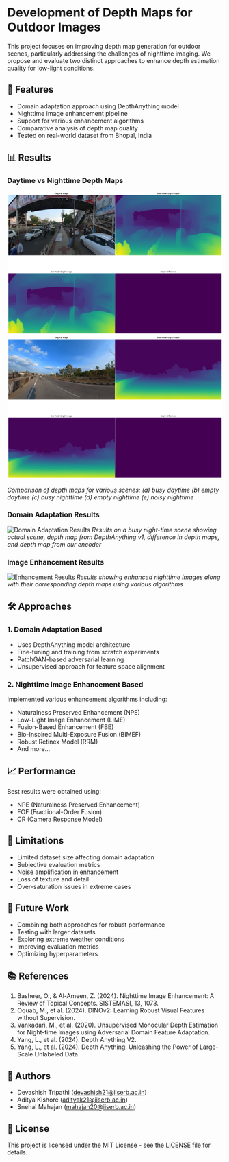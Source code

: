 # Development of Depth Maps for Outdoor Images

This project focuses on improving depth map generation for outdoor scenes, particularly addressing the challenges of nighttime imaging. We propose and evaluate two distinct approaches to enhance depth estimation quality for low-light conditions.

## 🌟 Features

- Domain adaptation approach using DepthAnything model
- Nighttime image enhancement pipeline
- Support for various enhancement algorithms
- Comparative analysis of depth map quality
- Tested on real-world dataset from Bhopal, India

## 📊 Results

### Daytime vs Nighttime Depth Maps
![Depth Map Comparison](ft_day_busy_comparison.png)
![Depth Map Comparison](ft_day_empty_comparison.png)

*Comparison of depth maps for various scenes: (a) busy daytime (b) empty daytime (c) busy nighttime (d) empty nighttime (e) noisy nighttime*

### Domain Adaptation Results
![Domain Adaptation Results](assets/domain_adaptation.png)
*Results on a busy night-time scene showing actual scene, depth map from DepthAnything v1, difference in depth maps, and depth map from our encoder*

### Image Enhancement Results
![Enhancement Results](assets/enhancement_results.png)
*Results showing enhanced nighttime images along with their corresponding depth maps using various algorithms*

## 🛠️ Approaches

### 1. Domain Adaptation Based
- Uses DepthAnything model architecture
- Fine-tuning and training from scratch experiments
- PatchGAN-based adversarial learning
- Unsupervised approach for feature space alignment

### 2. Nighttime Image Enhancement Based
Implemented various enhancement algorithms including:
- Naturalness Preserved Enhancement (NPE)
- Low-Light Image Enhancement (LIME)
- Fusion-Based Enhancement (FBE)
- Bio-Inspired Multi-Exposure Fusion (BIMEF)
- Robust Retinex Model (RRM)
- And more...

## 📈 Performance

Best results were obtained using:
- NPE (Naturalness Preserved Enhancement)
- FOF (Fractional-Order Fusion)
- CR (Camera Response Model)

## 🚧 Limitations

- Limited dataset size affecting domain adaptation
- Subjective evaluation metrics
- Noise amplification in enhancement
- Loss of texture and detail
- Over-saturation issues in extreme cases

## 🔮 Future Work

- Combining both approaches for robust performance
- Testing with larger datasets
- Exploring extreme weather conditions
- Improving evaluation metrics
- Optimizing hyperparameters

## 📚 References

1. Basheer, O., & Al-Ameen, Z. (2024). Nighttime Image Enhancement: A Review of Topical Concepts. SISTEMASI, 13, 1073.
2. Oquab, M., et al. (2024). DINOv2: Learning Robust Visual Features without Supervision.
3. Vankadari, M., et al. (2020). Unsupervised Monocular Depth Estimation for Night-time Images using Adversarial Domain Feature Adaptation.
4. Yang, L., et al. (2024). Depth Anything V2.
5. Yang, L., et al. (2024). Depth Anything: Unleashing the Power of Large-Scale Unlabeled Data.

## 👥 Authors

- Devashish Tripathi (devashish21@iiserb.ac.in)
- Aditya Kishore (adityak21@iiserb.ac.in)
- Snehal Mahajan (mahajan20@iiserb.ac.in)

## 📄 License

This project is licensed under the MIT License - see the [LICENSE](LICENSE) file for details.
